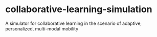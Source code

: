 # collaborative-learning-simulation
A simulator for collaborative learning in the scenario of adaptive, personalized, multi-modal mobility
